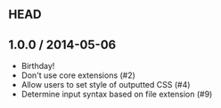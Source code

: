 ## HEAD

## 1.0.0 / 2014-05-06

* Birthday!
* Don't use core extensions (#2)
* Allow users to set style of outputted CSS (#4)
* Determine input syntax based on file extension (#9)
